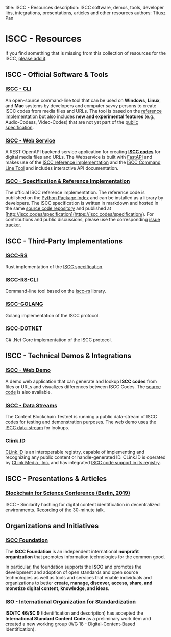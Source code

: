 title: ISCC - Resources
description: ISCC software, demos, tools, developer libs, integrations, presentations, articles and other resources
authors: Titusz Pan

# ISCC - Resources

If you find something that is missing from this collection of resources for the ISCC, [please add it](https://github.com/iscc/iscc-specs/edit/master/docs/resources.md).

## ISCC - Official Software & Tools

### [ISCC - CLI](https://github.com/iscc/iscc-cli)

An open-source command-line tool that can be used on **Windows**, **Linux**, and **Mac** systems by developers and computer savvy persons to create ISCC codes from media files and URLs. The tool is based on the [reference implementation](https://github.com/iscc/iscc-specs) but also includes **new and experimental features** (e.g., Audio-Codess, Video-Codes) that are not yet part of the [public specification](https://iscc.codes/specification/).

### [ISCC - Web Service](https://github.com/iscc/iscc-service)

A REST OpenAPI backend service application for creating [**ISCC codes**](https://iscc.codes/) for digital media files and URLs. The Webservice is built with [FastAPI](https://github.com/tiangolo/fastapi) and makes use of the [ISCC reference implementation](https://github.com/iscc/iscc-specs) and the [ISCC Command Line Tool](https://github.com/iscc/iscc-cli) and includes interactive API documentation.

### [ISCC - Specification & Reference Implementation](https://github.com/iscc/iscc-specs)

The official ISCC reference implementation. The reference code is published on the [Python Package Index](https://pypi.org/project/iscc/) and can be installed as a library by developers. The ISCC specification is written in markdown and hosted in the same [source code repository](https://github.com/iscc/iscc-specs) and published at [http://iscc.codes/specification](https://iscc.codes/specification/). For contributions and public discussions, please use the corresponding [issue tracker](https://github.com/iscc/iscc-specs/issues).

## ISCC - Third-Party Implementations

### [ISCC-RS](https://github.com/iscc/iscc-rs)

Rust implementation of the [ISCC specification](https://iscc.codes/specification).

### [ISCC-RS-CLI](https://github.com/iscc/iscc-rs-cli)

Command-line tool based on the [iscc-rs](https://github.com/iscc/iscc-rs) library.

### [ISCC-GOLANG](https://github.com/coblo/iscc-golang)

Golang implementation of the ISCC protocol.

### [ISCC-DOTNET](https://github.com/iscc/iscc-dotnet)

C# .Net Core implementation of the ISCC protocol.

## ISCC - Technical Demos & Integrations

### [ISCC - Web Demo](https://iscc.coblo.net/)

A demo web application that can generate and lookup **ISCC codes** from files or URLs and visualizes differences between ISCC Codes. The [source code](https://github.com/coblo/iscc-demo) is also available.

### [ISCC - Data Streams](https://explorer.coblo.net/streams/)

The Content Blockchain Testnet is running a public data-stream of ISCC codes for testing and demonstration purposes. The web demo uses the [ISCC data-stream](https://explorer.coblo.net/stream/iscc) for lookups.

### [Clink.ID](https://clink.id/)

[CLink.ID](https://clink.id/) is an interoperable registry, capable of implementing and recognizing any public content or handle-generated ID. CLink.ID is operated by [CLink Media , Inc.](https://clink.media/) and has integrated [ISCC code support in its registry](https://clink.id/#objects/20.500.12200.100/5d8e3c3f9d6c6a759261).

## ISCC - Presentations & Articles

### [Blockchain for Science Conference (Berlin, 2019)](https://www.youtube.com/watch?v=4OCvPrDhGuQ)

ISCC - Similarity hashing for digital content identification in decentralized environments. [Recording](https://www.youtube.com/watch?v=4OCvPrDhGuQ) of the 30-minute talk.

## Organizations and Initiatives

### [ISCC Foundation](https://iscc.foundation/)

The **ISCC Foundation** is an independent international **nonprofit organization** that promotes information technologies for the common good.

In particular, the foundation supports the **ISCC** and promotes the development and adoption of open standards and open source technologies as well as tools and services that enable individuals and organizations to better **create, manage, discover, access, share, and monetize digital content, knowledge, and ideas**.

### [ISO - International Organization for Standardization](https://www.iso.org/committee/48836.html)

**ISO/TC 46/SC 9** (Identification and description) has accepted the **International Standard Content Code** as a preliminary work item and created a new working group (WG 18 - Digital-Content-Based Identification).